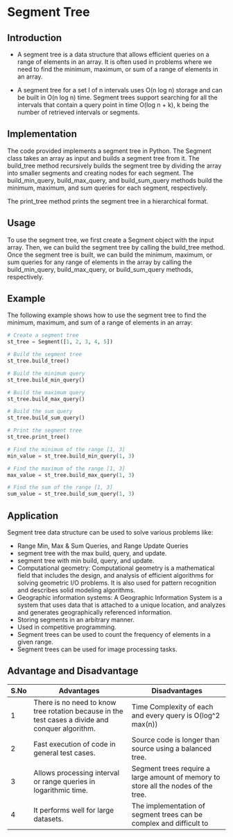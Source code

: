 # Segment Tree

## Introduction

- A segment tree is a data structure that allows efficient queries on a range of elements in an array. It is often used in problems where we need to find the minimum, maximum, or sum of a range of elements in an array.

- A segment tree for a set I of n intervals uses O(n log n) storage and can be built in O(n log n) time. Segment trees support searching for all the intervals that contain a query point in time O(log n + k), k being the number of retrieved intervals or segments.

## Implementation

The code provided implements a segment tree in Python. The Segment class takes an array as input and builds a segment tree from it. The build_tree method recursively builds the segment tree by dividing the array into smaller segments and creating nodes for each segment. The build_min_query, build_max_query, and build_sum_query methods build the minimum, maximum, and sum queries for each segment, respectively.

The print_tree method prints the segment tree in a hierarchical format.

## Usage

To use the segment tree, we first create a Segment object with the input array. Then, we can build the segment tree by calling the build_tree method. Once the segment tree is built, we can build the minimum, maximum, or sum queries for any range of elements in the array by calling the build_min_query, build_max_query, or build_sum_query methods, respectively.

## Example

The following example shows how to use the segment tree to find the minimum, maximum, and sum of a range of elements in an array:

```python
# Create a segment tree
st_tree = Segment([1, 2, 3, 4, 5])

# Build the segment tree
st_tree.build_tree()

# Build the minimum query
st_tree.build_min_query()

# Build the maximum query
st_tree.build_max_query()

# Build the sum query
st_tree.build_sum_query()

# Print the segment tree
st_tree.print_tree()

# Find the minimum of the range [1, 3]
min_value = st_tree.build_min_query(1, 3)

# Find the maximum of the range [1, 3]
max_value = st_tree.build_max_query(1, 3)

# Find the sum of the range [1, 3]
sum_value = st_tree.build_sum_query(1, 3)

```

## Application

Segment tree data structure can be used to solve various problems like:

- Range Min, Max & Sum Queries, and Range Update Queries
- segment tree with the max build, query, and update.
- segment tree with min build, query, and update.
- Computational geometry: Computational geometry is a mathematical field that includes the design, and analysis of efficient algorithms for solving geometric I/O problems. It is also used for pattern recognition and describes solid modeling algorithms.
- Geographic information systems: A Geographic Information System is a system that uses data that is attached to a unique location, and analyzes and generates geographically referenced information.
- Storing segments in an arbitrary manner.
- Used in competitive programming.
- Segment trees can be used to count the frequency of elements in a given range.
- Segment trees can be used for image processing tasks.

## Advantage and Disadvantage

| S.No | Advantages                                                                                       | Disadvantages                                                                      |
| ---- | ------------------------------------------------------------------------------------------------ | ---------------------------------------------------------------------------------- |
| 1    | There is no need to know tree rotation because in the test cases a divide and conquer algorithm. | Time Complexity of each and every query is O(log^2 max(n))                         |
| 2    | Fast execution of code in general test cases.                                                    | Source code is longer than source using a balanced tree.                           |
| 3    | Allows processing interval or range queries in logarithmic time.                                 | Segment trees require a large amount of memory to store all the nodes of the tree. |
| 4    | It performs well for large datasets.                                                             | The implementation of segment trees can be complex and difficult to                |
